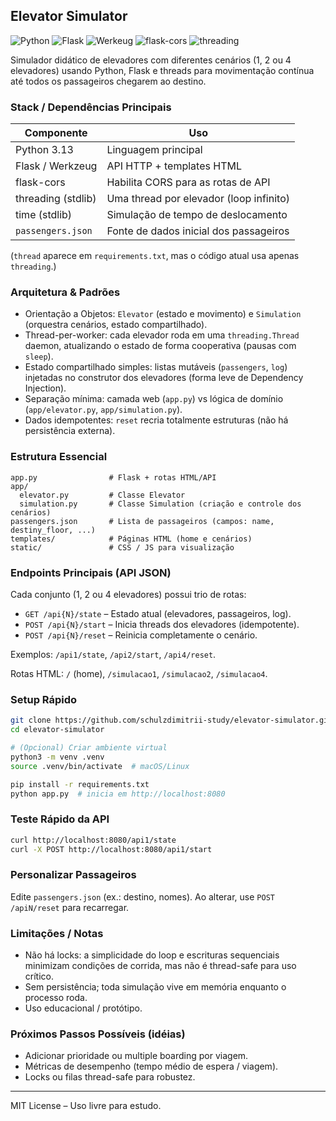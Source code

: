 ## Elevator Simulator

![Python](https://img.shields.io/badge/Python-3.13-blue)
![Flask](https://img.shields.io/badge/Spring%20Boot-3.1.2-brightgreen)
![Werkeug](https://img.shields.io/badge/Werkeug-3.1.3-yellow)
![flask-cors](https://img.shields.io/badge/Flask%20Cors-4.1.1-purple)
![threading](https://img.shields.io/badge/Threading-2.0.5-orange)

Simulador didático de elevadores com diferentes cenários (1, 2 ou 4 elevadores) usando Python, Flask e threads para movimentação contínua até todos os passageiros chegarem ao destino.

### Stack / Dependências Principais
| Componente | Uso |
|------------|-----|
| Python 3.13 | Linguagem principal |
| Flask / Werkzeug | API HTTP + templates HTML |
| flask-cors | Habilita CORS para as rotas de API |
| threading (stdlib) | Uma thread por elevador (loop infinito) |
| time (stdlib) | Simulação de tempo de deslocamento |
| `passengers.json` | Fonte de dados inicial dos passageiros |


(`thread` aparece em `requirements.txt`, mas o código atual usa apenas `threading`.)

### Arquitetura & Padrões
* Orientação a Objetos: `Elevator` (estado e movimento) e `Simulation` (orquestra cenários, estado compartilhado).
* Thread-per-worker: cada elevador roda em uma `threading.Thread` daemon, atualizando o estado de forma cooperativa (pausas com `sleep`).
* Estado compartilhado simples: listas mutáveis (`passengers`, `log`) injetadas no construtor dos elevadores (forma leve de Dependency Injection).
* Separação mínima: camada web (`app.py`) vs lógica de domínio (`app/elevator.py`, `app/simulation.py`).
* Dados idempotentes: `reset` recria totalmente estruturas (não há persistência externa).

### Estrutura Essencial
```
app.py                # Flask + rotas HTML/API
app/
  elevator.py         # Classe Elevator
  simulation.py       # Classe Simulation (criação e controle dos cenários)
passengers.json       # Lista de passageiros (campos: name, destiny_floor, ...)
templates/            # Páginas HTML (home e cenários)
static/               # CSS / JS para visualização
```

### Endpoints Principais (API JSON)
Cada conjunto (1, 2 ou 4 elevadores) possui trio de rotas:
* `GET /api{N}/state` – Estado atual (elevadores, passageiros, log).
* `POST /api{N}/start` – Inicia threads dos elevadores (idempotente).
* `POST /api{N}/reset` – Reinicia completamente o cenário.

Exemplos: `/api1/state`, `/api2/start`, `/api4/reset`.

Rotas HTML: `/` (home), `/simulacao1`, `/simulacao2`, `/simulacao4`.

### Setup Rápido
```bash
git clone https://github.com/schulzdimitrii-study/elevator-simulator.git
cd elevator-simulator

# (Opcional) Criar ambiente virtual
python3 -m venv .venv
source .venv/bin/activate  # macOS/Linux

pip install -r requirements.txt
python app.py  # inicia em http://localhost:8080
```

### Teste Rápido da API
```bash
curl http://localhost:8080/api1/state
curl -X POST http://localhost:8080/api1/start
```

### Personalizar Passageiros
Edite `passengers.json` (ex.: destino, nomes). Ao alterar, use `POST /apiN/reset` para recarregar.

### Limitações / Notas
* Não há locks: a simplicidade do loop e escrituras sequenciais minimizam condições de corrida, mas não é thread-safe para uso crítico.
* Sem persistência; toda simulação vive em memória enquanto o processo roda.
* Uso educacional / protótipo.

### Próximos Passos Possíveis (idéias)
* Adicionar prioridade ou multiple boarding por viagem.
* Métricas de desempenho (tempo médio de espera / viagem).
* Locks ou filas thread-safe para robustez.

---
MIT License – Uso livre para estudo.
